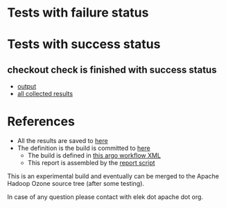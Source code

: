 # Tests with failure status


# Tests with success status

## checkout check is finished with success status

   * [output](https://raw.githubusercontent.com/elek/ozone-ci-q4/master/pr/pr-hdds-2344-pf89g/checkout/output.log)
   * [all collected results](https://github.com/elek/ozone-ci-q4/tree/master/pr/pr-hdds-2344-pf89g/checkout)




# References

 * All the results are saved to [here](https://github.com/elek/ozone-ci-q4/tree/master/pr/pr-hdds-2344-pf89g/)
 * The definition is the build is committed to [here](https://github.com/elek/argo-ozone)
    * The build is defined in [this argo workflow XML](https://github.com/elek/argo-ozone/blob/master/ozone-build.yaml)
    * This report is assembled by the [report script](https://github.com/elek/argo-ozone/blob/master/scripts/report.sh)

This is an experimental build and eventually can be merged to the Apache Hadoop Ozone source tree (after some testing).

In case of any question please contact with elek dot apache dot org.
